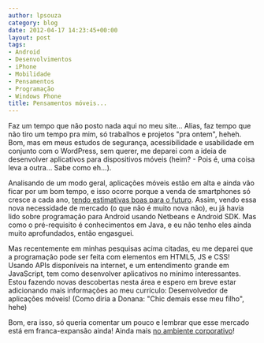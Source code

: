 ```yaml
---
author: lpsouza
category: blog
date: 2012-04-17 14:23:45+00:00
layout: post
tags:
- Android
- Desenvolvimentos
- iPhone
- Mobilidade
- Pensamentos
- Programação
- Windows Phone
title: Pensamentos móveis...
---
```


Faz um tempo que não posto nada aqui no meu site... Alias, faz tempo que não tiro um tempo pra mim, só trabalhos e projetos "pra ontem", heheh. Bom, mas em meus estudos de segurança, acessibilidade e usabilidade em conjunto com o WordPress, sem querer, me deparei com a ideia de desenvolver aplicativos para dispositivos móveis (heim? - Pois é, uma coisa leva a outra... Sabe como eh...).

Analisando de um modo geral, aplicações móveis estão em alta e ainda vão ficar por um bom tempo, e isso ocorre porque a venda de smartphones só cresce a cada ano, [tendo estimativas boas para o futuro](http://g1.globo.com/tecnologia/noticia/2012/04/smartphones-terao-1-bilhao-de-unidades-vendidas-em-2014.html). Assim, vendo essa nova necessidade de mercado (o que não é muito nova não), eu já havia lido sobre programação para Android usando Netbeans e Android SDK. Mas como o pré-requisito é conhecimentos em Java, e eu não tenho eles ainda muito aprofundados, então engasguei.

Mas recentemente em minhas pesquisas acima citadas, eu me deparei que a programação pode ser feita com elementos em HTML5, JS e CSS! Usando APIs disponíveis na internet, e um entendimento grande em JavaScript, tem como desenvolver aplicativos no mínimo interessantes. Estou fazendo novas descobertas nesta área e espero em breve estar adicionando mais informações ao meu currículo: Desenvolvedor de aplicações móveis! (Como diria a Donana: "Chic demais esse meu filho", hehe)

Bom, era isso, só queria comentar um pouco e lembrar que esse mercado está em franca-expansão ainda! Ainda mais [no ambiente corporativo](https://olhardigital.com.br/noticia/corporacoes-se-preparam-para-explosao-de-dispositivos-pessoais-no-ambiente-de-trabalho/25292)!